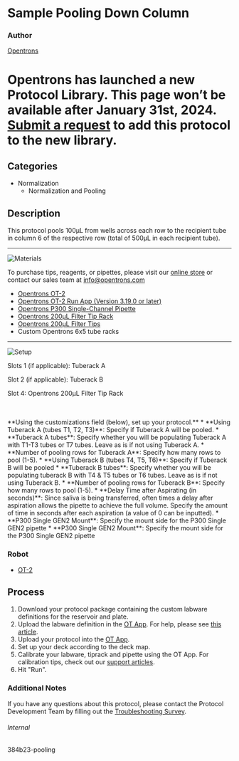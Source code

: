 # Sample Pooling Down Column

### Author
[Opentrons](https://opentrons.com/)


# Opentrons has launched a new Protocol Library. This page won’t be available after January 31st, 2024. [Submit a request](https://docs.google.com/forms/d/e/1FAIpQLSdYYp9QCKow4nn0KlCVsMS3HX0eJ0N9O7-erajKvcpT0lWbSg/viewform) to add this protocol to the new library.

## Categories
* Normalization
	* Normalization and Pooling


## Description
This protocol pools 100µL from wells across each row to the recipient tube in column 6 of the respective row (total of 500µL in each recipient tube).


---
![Materials](https://s3.amazonaws.com/opentrons-protocol-library-website/custom-README-images/001-General+Headings/materials.png)

To purchase tips, reagents, or pipettes, please visit our [online store](https://shop.opentrons.com/) or contact our sales team at [info@opentrons.com](mailto:info@opentrons.com)

* [Opentrons OT-2](https://shop.opentrons.com/collections/ot-2-robot/products/ot-2)
* [Opentrons OT-2 Run App (Version 3.19.0 or later)](https://opentrons.com/ot-app/)
* [Opentrons P300 Single-Channel Pipette](https://shop.opentrons.com/collections/ot-2-pipettes)
* [Opentrons 200µL Filter Tip Rack](https://shop.opentrons.com/collections/opentrons-tips/products/opentrons-200ul-filter-tips)
* [Opentrons 200µL Filter Tips](hhttps://shop.opentrons.com/collections/opentrons-tips/products/opentrons-200ul-filter-tips)
* Custom Opentrons 6x5 tube racks



---
![Setup](https://s3.amazonaws.com/opentrons-protocol-library-website/custom-README-images/001-General+Headings/Setup.png)

Slots 1 (if applicable): Tuberack A

Slot 2 (if applicable): Tuberack B

Slot 4: Opentrons 200µL Filter Tip Rack

</br>
</br>
**Using the customizations field (below), set up your protocol.**
* **Using Tuberack A (tubes T1, T2, T3)**: Specify if Tuberack A will be pooled.
* **Tuberack A tubes**: Specify whether you will be populating Tuberack A with T1-T3 tubes or T7 tubes. Leave as is if not using Tuberack A.
* **Number of pooling rows for Tuberack A**: Specify how many rows to pool (1-5).
* **Using Tuberack B (tubes T4, T5, T6)**: Specify if Tuberack B will be pooled
* **Tuberack B tubes**: Specify whether you will be populating tuberack B with T4 & T5 tubes or T6 tubes. Leave as is if not using Tuberack B.
* **Number of pooling rows for Tuberack B**: Specify how many rows to pool (1-5).
* **Delay Time after Aspirating (in seconds)**: Since saliva is being transferred, often times a delay after aspiration allows the pipette to achieve the full volume. Specify the amount of time in seconds after each aspiration (a value of 0 can be inputted).
* **P300 Single GEN2 Mount**: Specify the mount side for the P300 Single GEN2 pipette
* **P300 Single GEN2 Mount**: Specify the mount side for the P300 Single GEN2 pipette

### Robot
* [OT-2](https://opentrons.com/ot-2)

## Process

1. Download your protocol package containing the custom labware definitions for the reservoir and plate.
2. Upload the labware definition in the [OT App](https://opentrons.com/ot-app). For help, please see [this article](https://support.opentrons.com/en/articles/3136506-using-labware-in-your-protocols).
3. Upload your protocol into the [OT App](https://opentrons.com/ot-app).
4. Set up your deck according to the deck map.
5. Calibrate your labware, tiprack and pipette using the OT App. For calibration tips, check out our [support articles](https://support.opentrons.com/en/collections/1559720-guide-for-getting-started-with-the-ot-2).
6. Hit "Run".

### Additional Notes
If you have any questions about this protocol, please contact the Protocol Development Team by filling out the [Troubleshooting Survey](https://protocol-troubleshooting.paperform.co/).

###### Internal
384b23-pooling
